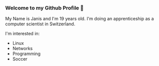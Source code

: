 ### Welcome to my Github Profile 👋

My Name is Janis and I'm 19 years old.
I'm doing an apprenticeship as a computer scientist in Switzerland.

I'm interested in:
- Linux
- Networks
- Programming
- Soccer 



<!--
**RaemsIam/RaemsIam** is a ✨ _special_ ✨ repository because its `README.md` (this file) appears on your GitHub profile.

Here are some ideas to get you started:

- 🔭 I’m currently working on ...
- 🌱 I’m currently learning ...
- 👯 I’m looking to collaborate on ...
- 🤔 I’m looking for help with ...
- 💬 Ask me about ...
- 📫 How to reach me: ...
- 😄 Pronouns: ...
- ⚡ Fun fact: ...
-->
